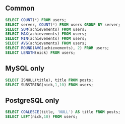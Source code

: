 ---
---

## Common

```sql
SELECT COUNT(*) FROM users;
SELECT server, COUNT(*) FROM users GROUP BY server;
SELECT SUM(achievements) FROM users;
SELECT MAX(achievements) FROM users;
SELECT MIN(achievements) FROM users;
SELECT AVG(achievements) FROM users;
SELECT ROUND(AVG(achievements), 2) FROM users;
SELECT LENGTH(nick) FROM users;
```

## MySQL only

```sql
SELECT ISNULL(title), title FROM posts;
SELECT SUBSTRING(nick,1,10) FROM users;
```

## PostgreSQL only

```sql
SELECT COALESCE(title, 'NULL') AS title FROM posts;
SELECT LEFT(nick,10) FROM users;
```
